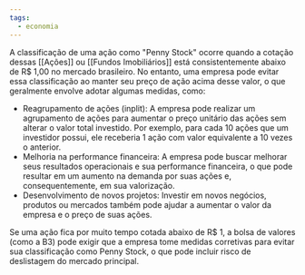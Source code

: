 ```yaml
---
tags:
  - economia
---
```

A classificação de uma ação como "Penny Stock" ocorre quando a cotação dessas [[Ações]] ou [[Fundos Imobiliários]] está consistentemente abaixo de R$ 1,00 no mercado brasileiro. No entanto, uma empresa pode evitar essa classificação ao manter seu preço de ação acima desse valor, o que geralmente envolve adotar algumas medidas, como:

- Reagrupamento de ações (inplit): A empresa pode realizar um agrupamento de ações para aumentar o preço unitário das ações sem alterar o valor total investido. Por exemplo, para cada 10 ações que um investidor possui, ele receberia 1 ação com valor equivalente a 10 vezes o anterior.
- Melhoria na performance financeira: A empresa pode buscar melhorar seus resultados operacionais e sua performance financeira, o que pode resultar em um aumento na demanda por suas ações e, consequentemente, em sua valorização.
- Desenvolvimento de novos projetos: Investir em novos negócios, produtos ou mercados também pode ajudar a aumentar o valor da empresa e o preço de suas ações.

Se uma ação fica por muito tempo cotada abaixo de R$ 1, a bolsa de valores (como a B3) pode exigir que a empresa tome medidas corretivas para evitar sua classificação como Penny Stock, o que pode incluir risco de deslistagem do mercado principal.